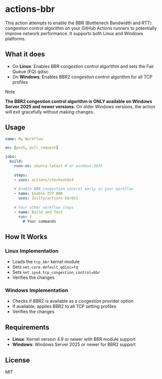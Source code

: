 # actions-bbr

This action attempts to enable the BBR (Bottleneck Bandwidth and RTT) congestion control algorithm on your GitHub Actions runners to potentially improve network performance. It supports both Linux and Windows platforms.

## What it does

- On **Linux**: Enables BBR congestion control algorithm and sets the Fair Queue (FQ) qdisc
- On **Windows**: Enables BBR2 congestion control algorithm for all TCP profiles

> [!NOTE]
> **The BBR2 congestion control algorithm is ONLY available on Windows Server 2025 and newer versions.** 
> On older Windows versions, the action will exit gracefully without making changes.

## Usage

```yaml
name: My Workflow

on: [push, pull_request]

jobs:
  build:
    runs-on: ubuntu-latest # or windows-2025
    
    steps:
    - uses: actions/checkout@v4
    
    # Enable BBR congestion control early in your workflow
    - name: Enable TCP BBR
      uses: Zxilly/actions-bbr@v1
      
    # Your other workflow steps
    - name: Build and Test
      run: |
        # Your commands
```

## How It Works

### Linux Implementation
- Loads the `tcp_bbr` kernel module
- Sets `net.core.default_qdisc=fq`
- Sets `net.ipv4.tcp_congestion_control=bbr`
- Verifies the changes

### Windows Implementation
- Checks if BBR2 is available as a congestion provider option
- If available, applies BBR2 to all TCP setting profiles
- Verifies the changes

## Requirements

- **Linux**: Kernel version 4.9 or newer with BBR module support
- **Windows**: Windows Server 2025 or newer for BBR2 support

## License

MIT